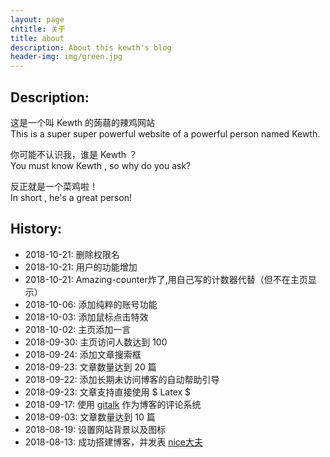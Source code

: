 ```yaml
---
layout: page
chtitle: 关于
title: about
description: About this kewth's blog
header-img: img/green.jpg
---
```


## Description:

这是一个叫 Kewth 的蒟蒻的辣鸡网站  
This is a super super powerful website of a powerful person named Kewth.

你可能不认识我，谁是 Kewth ？   
You must know Kewth , so why do you ask?

反正就是一个菜鸡啦！   
In short , he's a great person!

## History:

- 2018-10-21: 删除权限名
- 2018-10-21: 用户的功能增加
- 2018-10-21: Amazing-counter炸了,用自己写的计数器代替（但不在主页显示）
- 2018-10-06: 添加纯粹的账号功能
- 2018-10-03: 添加鼠标点击特效
- 2018-10-02: 主页添加一言
- 2018-09-30: 主页访问人数达到 100
- 2018-09-24: 添加文章搜索框
- 2018-09-23: 文章数量达到 20 篇
- 2018-09-22: 添加长期未访问博客的自动帮助引导
- 2018-09-23: 文章支持直接使用 $ Latex $
- 2018-09-17: 使用 [gitalk](/discuss) 作为博客的评论系统
- 2018-09-03: 文章数量达到 10 篇
- 2018-08-19: 设置网站背景以及图标
- 2018-08-13: 成功搭建博客，并发表 [nice大夫](/blog/2018/08/13/want-to-try)

